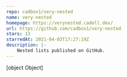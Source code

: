 ```yaml
---
repo: cadbox1/very-nested
name: very-nested
homepage: https://verynested.cadell.dev/
url: https://github.com/cadbox1/very-nested
stars: 13
starredAt: 2021-04-03T17:27:19Z
description: |-
    Nested lists published on GitHub.
---
```


[object Object]
